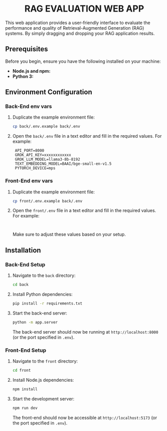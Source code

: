 <div align="center">
  <h1>RAG EVALUATION WEB APP</h1>
</div>

This web application provides a user-friendly interface to evaluate the performance and quality of Retrieval-Augmented Generation (RAG) systems. By simply dragging and dropping your RAG application results.



## Prerequisites

Before you begin, ensure you have the following installed on your machine:

- **Node.js and npm:**  
- **Python 3:**  

## Environment Configuration

### Back-End env vars

1. Duplicate the example environment file:
   ```bash
   cp back/.env.example back/.env
   ```
   
2. Open the `back/.env` file in a text editor and fill in the required values. For example:
   ```
    API_PORT=8000
    GROK_API_KEY=xxxxxxxxxxxx
    GROK_LLM_MODEL=llama3-8b-8192
    TEXT_EMBEDDING_MODEL=BAAI/bge-small-en-v1.5
    PYTORCH_DEVICE=mps
   ```

### Front-End env vars

1. Duplicate the example environment file:
   ```bash
   cp front/.env.example back/.env
   ```
   
2. Open the `front/.env` file in a text editor and fill in the required values. For example:
   ```
    
   ```

   Make sure to adjust these values based on your setup.

## Installation

### Back-End Setup

1. Navigate to the `back` directory:
   ```bash
   cd back
   ```
   
2. Install Python dependencies:
   ```bash
   pip install -r requirements.txt
   ```
   
4. Start the back-end server:
   ```bash
   python -m app.server
   ```
   
   The back-end server should now be running at `http://localhost:8000` (or the port specified in `.env`).

### Front-End Setup

1. Navigate to the `front` directory:
   ```bash
   cd front
   ```
   
2. Install Node.js dependencies:
   ```bash
   npm install
   ```
   
3. Start the development server:
   ```bash
   npm run dev
   ```
   
   The front-end should now be accessible at `http://localhost:5173` (or the port specified in `.env`).
